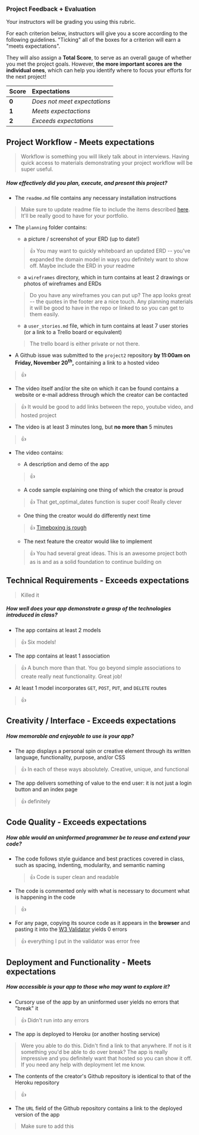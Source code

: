 ### Project Feedback + Evaluation

Your instructors will be grading you using this rubric.

For each criterion below, instructors will give you a score according to the following guidelines. "Ticking" all of the boxes for a criterion will earn a "meets expectations".

They will also assign a **Total Score**, to serve as an overall gauge of whether you met the project goals. However, __the more important scores are the individual ones__, which can help you identify where to focus your efforts for the next project!

| Score | Expectations |
| :---- | :----------- |
| **0** | _Does not meet expectations_ |
| **1** | _Meets expectactions_ |
| **2** | _Exceeds expectations_ |

## Project Workflow - Meets expectations

> Workflow is something you will likely talk about in interviews. Having quick access to materials demonstrating your project workflow will be super useful.

##### How effectively did you plan, execute, and present this project?
- The `readme.md` file contains any necessary installation instructions

> Make sure to update readme file to include the items described [here](https://github.com/ga-dc/project2#deliverables). It'll be really good to have for your portfolio.

- The `planning` folder contains:
  - a picture / screenshot of your ERD (up to date!)

  > :+1: You may want to quickly whiteboard an updated ERD -- you've expanded the domain model in ways you definitely want to show off. Maybe include the ERD in your readme

  - a `wireframes` directory, which in turn contains at least 2 drawings or photos of wireframes and ERDs

  > Do you have any wireframes you can put up? The app looks great -- the quotes in the footer are a nice touch. Any planning materials it will be good to have in the repo or linked to so you can get to them easily.

  - a `user_stories.md` file, which in turn contains at least 7 user stories (or a link to a Trello board or equivalent)

  > The trello board is either private or not there.

- A Github issue was submitted to the `project2` repository **by 11:00am on Friday, November 20<sup>th</sup>,** containing a link to a hosted video

> :+1:

- The video itself and/or the site on which it can be found contains a website or e-mail address through which the creator can be contacted

> :+1: It would be good to add links between the repo, youtube video, and hosted project

- The video is at least 3 minutes long, but **no more than** 5 minutes

> :+1:

- The video contains:
  - A description and demo of the app

  > :+1:

  - A code sample explaining one thing of which the creator is proud

  > :+1: That get_optimal_dates function is super cool! Really clever

  - One thing the creator would do differently next time

  > :+1: [Timeboxing is rough](https://en.wikipedia.org/wiki/Hofstadter%27s_law)

  - The next feature the creator would like to implement

  > :+1: You had several great ideas. This is an awesome project both as is and as a solid foundation to continue building on

## Technical Requirements - Exceeds expectations

> Killed it

##### How well does your app demonstrate a grasp of the technologies introduced in class?
- The app contains at least 2 models

> :+1: Six models!

- The app contains at least 1 association

> :+1: A bunch more than that. You go beyond simple associations to create really neat functionality. Great job!

- At least 1 model incorporates `GET`, `POST`, `PUT`, and `DELETE` routes

> :+1:

## Creativity / Interface - Exceeds expectations
##### How memorable and enjoyable to use is your app?
- The app displays a personal spin or creative element through its written language, functionality, purpose, and/or CSS

> :+1: In each of these ways absolutely. Creative, unique, and functional

- The app delivers something of value to the end user: it is not just a login button and an index page

> :+1: definitely

## Code Quality - Exceeds expectations
##### How able would an uninformed programmer be to reuse and extend your code?
- The code follows style guidance and best practices covered in class, such as spacing, indenting, modularity, and semantic naming

  > :+1: Code is super clean and readable

- The code is commented only with what is necessary to document what is happening in the code

> :+1:

- For any page, copying its source code as it appears in the **browser** and pasting it into the [W3 Validator](http://validator.w3.org) yields 0 errors

> :+1: everything I put in the validator was error free

## Deployment and Functionality - Meets expectations
##### How accessible is your app to those who may want to explore it?
- Cursory use of the app by an uninformed user yields no errors that "break" it

> :+1: Didn't run into any errors

- The app is deployed to Heroku (or another hosting service)

> Were you able to do this. Didn't find a link to that anywhere. If not is it something  you'd be able to do over break? The app is really impressive and you definitely want that hosted so you can show it off. If you need any help with deployment let me know.

- The contents of the creator's Github repository is identical to that of the Heroku repository

> :+1:

- The `URL` field of the Github repository contains a link to the deployed version of the app

> Make sure to add this
